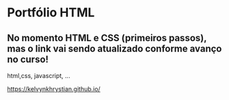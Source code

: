 # Portfólio HTML

## No momento HTML e CSS (primeiros passos), mas o link vai sendo atualizado conforme avanço no curso!

html,css, javascript, ...

https://kelvynkhrystian.github.io/

